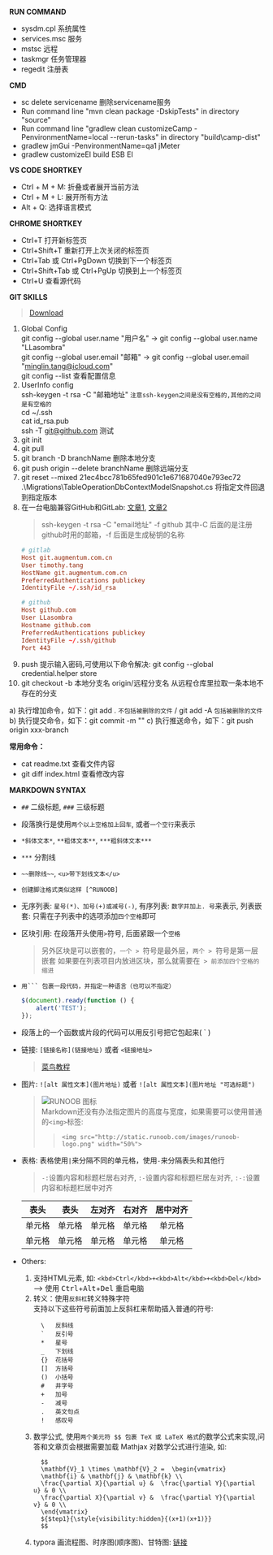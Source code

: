 **RUN COMMAND**
  - sysdm.cpl 系统属性
  - services.msc 服务
  - mstsc 远程
  - taskmgr 任务管理器
  - regedit 注册表

**CMD**
  - sc delete servicename 删除servicename服务
  - Run command line "mvn clean package -DskipTests" in directory "source"
  - Run command line "gradlew clean customizeCamp -PenvironmentName=local --rerun-tasks" in directory "build\camp-dist"
  - gradlew jmGui -PenvironmentName=qa1    jMeter
  - gradlew customizeEI     build ESB EI

**VS CODE SHORTKEY**
  - Ctrl + M + M: 折叠或者展开当前方法
  - Ctrl + M + L:  展开所有方法
  - Alt + Q: 选择语言模式

**CHROME SHORTKEY**
  - Ctrl+T 打开新标签页
  - Ctrl+Shift+T 重新打开上次关闭的标签页
  - Ctrl+Tab 或 Ctrl+PgDown 切换到下一个标签页
  - Ctrl+Shift+Tab 或 Ctrl+PgUp 切换到上一个标签页
  - Ctrl+U 查看源代码

**GIT SKILLS**  
> [Download](https://npm.taobao.org/mirrors/git-for-windows/)
1. Global Config  
git config --global user.name "用户名"  -> git config --global user.name "LLasombra"  
git config --global user.email "邮箱"   -> git config --global user.email "minglin.tang@icloud.com"  
git config --list 查看配置信息
2. UserInfo config  
ssh-keygen -t rsa -C "邮箱地址" `注意ssh-keygen之间是没有空格的,其他的之间是有空格的`  
cd ~/.ssh  
cat id_rsa.pub  
ssh -T git@github.com  测试  
3. git init
4. git pull
5. git branch -D branchName 删除本地分支
6. git push origin --delete branchName 删除远端分支
7. git reset --mixed 21ec4bcc781b65fed901c1e671687040e793ec72 .\Migrations\TableOperationDbContextModelSnapshot.cs 将指定文件回退到指定版本
8. 在一台电脑兼容GitHub和GitLab: [文章1](https://www.cnblogs.com/dennyzhangdd/p/10607472.html), [文章2](https://zhuanlan.zhihu.com/p/34405577)
    > ssh-keygen -t rsa -C "email地址"   -f github    其中-C 后面的是注册github时用的邮箱，-f 后面是生成秘钥的名称
    ``` conf
    # gitlab
    Host git.augmentum.com.cn
    User timothy.tang
    HostName git.augmentum.com.cn
    PreferredAuthentications publickey
    IdentityFile ~/.ssh/id_rsa

    # github
    Host github.com
    User LLasombra
    Hostname github.com
    PreferredAuthentications publickey
    IdentityFile ~/.ssh/github
    Port 443
    ```
9. push 提示输入密码,可使用以下命令解决: git config --global credential.helper store
10. git checkout -b 本地分支名 origin/远程分支名  从远程仓库里拉取一条本地不存在的分支

a) 执行增加命令，如下：git add . `不包括被删除的文件` / git add -A `包括被删除的文件`  
b) 执行提交命令，如下：git commit -m ""
c) 执行推送命令，如下：git push origin xxx-branch

**常用命令：**  
  - cat readme.txt 查看文件内容
  - git diff index.html 查看修改内容

**MARKDOWN SYNTAX**
  - `##` 二级标题, `###` 三级标题
  - 段落换行是使用`两个以上空格加上回车`, 或者`一个空行`来表示
  - `*斜体文本*`, `**粗体文本**`, `***粗斜体文本***`
  - `***` 分割线
  - `~~删除线~~`, `<u>带下划线文本</u>`
  - `创建脚注格式类似这样 [^RUNOOB]`
  - 无序列表: `星号(*)、加号(+)或减号(-)`, 有序列表: `数字并加上. 号`来表示, 列表嵌套: 只需在子列表中的选项添加`四个空格`即可
  - 区块引用: 在段落开头使用` > `符号, 后面紧跟一个`空格`
      > 另外区块是可以嵌套的，`一个 > `符号是最外层，`两个 > `符号是第一层嵌套
      > 如果要在列表项目内放进区块，那么就需要在` > 前添加四个空格的缩进`
  - `用``` 包裹一段代码，并指定一种语言（也可以不指定）`
    ```javascript
    $(document).ready(function () {
        alert('TEST');
    });
    ```  
  - 段落上的一个函数或片段的代码可以用反引号把它包起来( ` )
  - 链接: `[链接名称](链接地址)` 或者 `<链接地址>`
      > [菜鸟教程](https://www.runoob.com)
  - 图片: `![alt 属性文本](图片地址)` 或者 `![alt 属性文本](图片地址 "可选标题")`
      > ![RUNOOB 图标](http://static.runoob.com/images/runoob-logo.png)  
      > Markdown还没有办法指定图片的高度与宽度，如果需要可以使用普通的`<img>`标签:  
      > > `<img src="http://static.runoob.com/images/runoob-logo.png" width="50%">`
  - 表格: 表格使用` | `来分隔不同的单元格，使用` - `来分隔表头和其他行
      > `-:`设置内容和标题栏居右对齐, `:-`设置内容和标题栏居左对齐, `:-:`设置内容和标题栏居中对齐  
    
    |  表头  |  表头  | 左对齐 | 右对齐 | 居中对齐 |  
    | :----: | :----: | :----  | ----:  | :----: |  
    | 单元格 | 单元格 | 单元格 | 单元格 | 单元格 |  
    | 单元格 | 单元格 | 单元格 | 单元格 | 单元格 |  
  - Others:
    1. 支持HTML元素, 如: `<kbd>Ctrl</kbd>+<kbd>Alt</kbd>+<kbd>Del</kbd>` --> 使用 <kbd>Ctrl</kbd>+<kbd>Alt</kbd>+<kbd>Del</kbd> 重启电脑
    2. 转义：使用`反斜杠`转义特殊字符  
      支持以下这些符号前面加上反斜杠来帮助插入普通的符号:  
        ```
          \   反斜线
          `   反引号
          *   星号
          _   下划线
          {}  花括号
          []  方括号
          ()  小括号
          #   井字号
          +   加号
          -   减号
          .   英文句点
          !   感叹号
        ```
    3. 数学公式, 使用`两个美元符 $$ 包裹 TeX 或 LaTeX 格式`的数学公式来实现,问答和文章页会根据需要加载 Mathjax 对数学公式进行渲染, 如: 
        ```
          $$
          \mathbf{V}_1 \times \mathbf{V}_2 =  \begin{vmatrix} 
          \mathbf{i} & \mathbf{j} & \mathbf{k} \\
          \frac{\partial X}{\partial u} &  \frac{\partial Y}{\partial u} & 0 \\
          \frac{\partial X}{\partial v} &  \frac{\partial Y}{\partial v} & 0 \\
          \end{vmatrix}
          ${$tep1}{\style{visibility:hidden}{(x+1)(x+1)}}
          $$
        ``` 
    4. typora 画流程图、时序图(顺序图)、甘特图:  [链接](https://www.runoob.com/markdown/md-advance.html)
